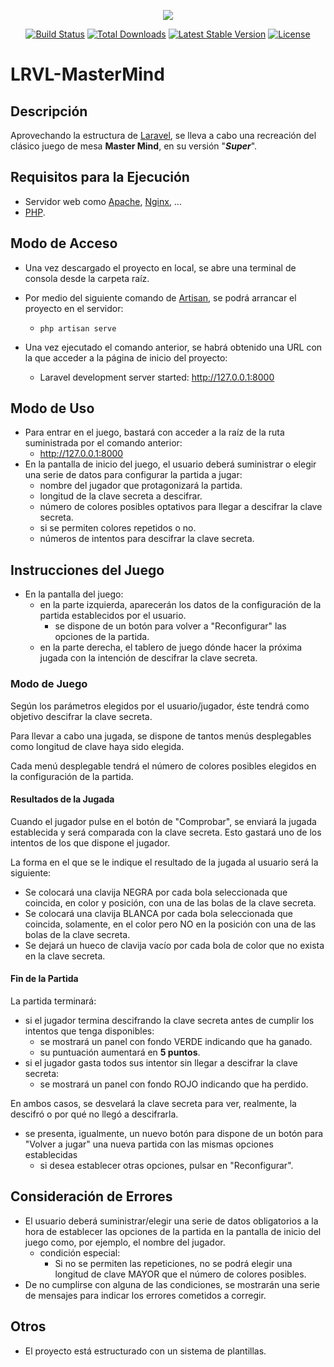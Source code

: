 <p align="center"><img src="https://laravel.com/assets/img/components/logo-laravel.svg"></p>

<p align="center">
<a href="https://travis-ci.org/laravel/framework"><img src="https://travis-ci.org/laravel/framework.svg" alt="Build Status"></a>
<a href="https://packagist.org/packages/laravel/framework"><img src="https://poser.pugx.org/laravel/framework/d/total.svg" alt="Total Downloads"></a>
<a href="https://packagist.org/packages/laravel/framework"><img src="https://poser.pugx.org/laravel/framework/v/stable.svg" alt="Latest Stable Version"></a>
<a href="https://packagist.org/packages/laravel/framework"><img src="https://poser.pugx.org/laravel/framework/license.svg" alt="License"></a>
</p>

# LRVL-MasterMind

## Descripción

Aprovechando la estructura de [Laravel](https://laravel.com/), se lleva a cabo una recreación del clásico juego de mesa **Master Mind**, en su versión "***Super***".

## Requisitos para la Ejecución

* Servidor web como [Apache](https://www.apachelounge.com/download/), [Nginx](http://nginx.org/en/download.html), ...
* [PHP](http://php.net/downloads.php).

## Modo de Acceso

* Una vez descargado el proyecto en local, se abre una terminal de consola desde la carpeta raíz.
* Por medio del siguiente comando de [Artisan](https://laravel.com/docs/5.7/artisan), se podrá arrancar el proyecto en el servidor:
  * `php artisan serve`

* Una vez ejecutado el comando anterior, se habrá obtenido una URL con la que acceder a la página de inicio del proyecto:
  * Laravel development server started: <http://127.0.0.1:8000>

## Modo de Uso

* Para entrar en el juego, bastará con acceder a la raíz de la ruta suministrada por el comando anterior:
  * http://127.0.0.1:8000
* En la pantalla de inicio del juego, el usuario deberá suministrar o elegir una serie de datos para configurar la partida a jugar:
  * nombre del jugador que protagonizará la partida.
  * longitud de la clave secreta a descifrar.
  * número de colores posibles optativos para llegar a descifrar la clave secreta.
  * si se permiten colores repetidos o no.
  * números de intentos para descifrar la clave secreta.

## Instrucciones del Juego

* En la pantalla del juego:
  * en la parte izquierda, aparecerán los datos de la configuración de la partida establecidos por el usuario.
    * se dispone de un botón para volver a "Reconfigurar" las opciones de la partida.
  * en la parte derecha, el tablero de juego dónde hacer la próxima jugada con la intención de descifrar la clave secreta.

### Modo de Juego

Según los parámetros elegidos por el usuario/jugador, éste tendrá como objetivo descifrar la clave secreta.

Para llevar a cabo una jugada, se dispone de tantos menús desplegables como longitud de clave haya sido elegida.

Cada menú desplegable tendrá el número de colores posibles elegidos en la configuración de la partida.

#### Resultados de la Jugada

Cuando el jugador pulse en el botón de "Comprobar", se enviará la jugada establecida y será comparada con la clave secreta. Esto gastará uno de los intentos de los que dispone el jugador.

La forma en el que se le indique el resultado de la jugada al usuario será la siguiente:

* Se colocará una clavija NEGRA por cada bola seleccionada que coincida, en color y posición, con una de las bolas de la clave secreta.
* Se colocará una clavija BLANCA por cada bola seleccionada que coincida, solamente, en el color pero NO en la posición con una de las bolas de la clave secreta.
* Se dejará un hueco de clavija vacío por cada bola de color que no exista en la clave secreta.

#### Fin de la Partida

La partida terminará:

* si el jugador termina descifrando la clave secreta antes de cumplir los intentos que tenga disponibles:
  * se mostrará un panel con fondo VERDE indicando que ha ganado.
  * su puntuación aumentará en **5 puntos**.
* si el jugador gasta todos sus intentor sin llegar a descifrar la clave secreta:
  * se mostrará un panel con fondo ROJO indicando que ha perdido.

En ambos casos, se desvelará la clave secreta para ver, realmente, la descifró o por qué no llegó a descifrarla.
  * se presenta, igualmente, un nuevo botón para dispone de un botón para "Volver a jugar" una nueva partida con las mismas opciones establecidas
    * si desea establecer otras opciones, pulsar en "Reconfigurar".

## Consideración de Errores

* El usuario deberá suministrar/elegir una serie de datos obligatorios a la hora de establecer las opciones de la partida en la pantalla de inicio del juego como, por ejemplo, el nombre del jugador.
    * condición especial:
      * Si no se permiten las repeticiones, no se podrá elegir una longitud de clave MAYOR que el número de colores posibles.
* De no cumplirse con alguna de las condiciones, se mostrarán una serie de mensajes para indicar los errores cometidos a corregir.

## Otros

* El proyecto está estructurado con un sistema de plantillas.

